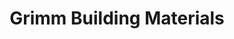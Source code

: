 ---
title: "Grimm Building Materials"
url: /green-island/grimm-building-materials/
shop: Baustoffe
---